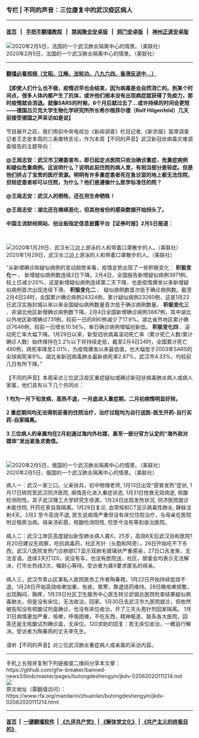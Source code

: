 ### 专栏 | 不同的声音：三位康复中的武汉疫区病人
------------------------

#### [首页](https://github.com/gfw-breaker/banned-news3/blob/master/README.md) &nbsp;&nbsp;|&nbsp;&nbsp; [手把手翻墙教程](https://github.com/gfw-breaker/guides/wiki) &nbsp;&nbsp;|&nbsp;&nbsp; [禁闻聚合安卓版](https://github.com/gfw-breaker/bn-android) &nbsp;&nbsp;|&nbsp;&nbsp; [网门安卓版](https://github.com/oGate2/oGate) &nbsp;&nbsp;|&nbsp;&nbsp; [神州正道安卓版](https://github.com/SzzdOgate/update) 



<div id="headerimg">
 <img alt="2020年2月5日，法国的一个武汉肺炎隔离中心的情景。（美联社）" src="https://www.rfa.org/mandarin/zhuanlan/butongdeshengyin/jkdv-02062020111214.html/AP_20036512513270.jpg/@@images/ca3a531c-071a-4150-968f-d5839cd7b28a.jpeg" title="2020年2月5日，法国的一个武汉肺炎隔离中心的情景。（美联社）"/>
 <div id="headerimgcontents">
  <div id="headerimgcaption">
   <span>
    2020年2月5日，法国的一个武汉肺炎隔离中心的情景。（美联社）
   </span>
   <!-- zoomattribute -->
  </div>
  <!-- headerimgcaption -->
 </div>
 <!-- headerimagecontents -->
</div>

<hr/>


#### [翻墙必看视频（文昭、江峰、法轮功、八九六四、香港反送中...）](http://167.172.214.107/home.html)

<div id="storytext">
 <div>
  <div class="slot_header">
  </div>
 </div>
 <p>
  <b>
   【即使人们什么也不做，疫情迟早也会结束，因为病毒是会自然消亡的。到某个时间点，很多人体内都产生了抗体，或许他们根本没有出现病症就获得了免疫力，那时疫情就会消退。就像SARS的时候，6个月后就过去了…或许持续的时间会更短——德国吕贝克大学生物化学研究所所长希尔根菲尔德（Rolf Hilgenfeld）几天前接受德国之声采访如是说】
  </b>
  <br/>
  <br/>
  节目展开之前，我们用前中央电视台《新闻调查》栏目记者,《新京报》首席调查记者王志安本周的三条推特言论，作为本周【不同的声音】武汉新冠状病毒灾难调查报告的主题导向：
  <br/>
  <b>
   <br/>
   @王局志安：武汉市卫建委宣布，即日起定点医院只收治确诊重症、危重症病例和疑似危重病例。这说明什么？说明此前住院的病人里，有相当部分是轻症。但是他们挤占了宝贵的医疗资源。明明有许多重症患者死在急诊室的地上都无法住院，但轻症患者却可以住院，为什么？他们是遵循什么医学标准住的院？
   <br/>
   <br/>
   @王局志安：武汉人的牺牲，还在用生命牺牲！
   <br/>
   <br/>
   @王局志安：湖北还在继续恶化，但其他省份的感染数据开始拐头了。
   <br/>
   <br/>
   中国主流财经网站、创业板指定信息披露平台【证券时报】2月5日报道：
  </b>
 </p>
 <p>
  <b>
  </b>
  <br/>
  <div class="image-inline captioned" style="width:1700px;">
   <div style="width:1700px;">
    <img alt="2020年1月29日，武汉长江边上游泳的人和带着口罩散步的人。（美联社）" src="https://www.rfa.org/mandarin/zhuanlan/wangluoboyi/iwar-02052020170713.html/AP_20029538053333.jpg" title="2020年1月29日，武汉长江边上游泳的人和带着口罩散步的人。（美联社）"/>
   </div>
   <div class="image-caption">
    <span style="width:1700px;">
     2020年1月29日，武汉长江边上游泳的人和带着口罩散步的人。（美联社）
    </span>
    <span class="copyright">
    </span>
   </div>
  </div>
 </p>
 <p>
  “从新增确诊和疑似病例的变动趋势来看，疫情走势出现了一些积极变化：
  <b>
   积极变化一
  </b>
  、 新增疑似病例数连续2日下降。2月4日，全国报告新增疑似病例3971例，较上日减少20%，这是新增疑似病例连续第二天下降，也是疫情爆发以来新增疑似病例首次出现连续下滑。
  <b>
   积极变化二
  </b>
  、 疑似病例数首次低于确诊病例数。截至2月4日24时，全国累计确诊病例24324例，累计疑似病例23260例，这是1月23日武汉实施封城以来以来全国疑似病例数量首次低于确诊病例数量。
  <b>
   积极变化三
  </b>
  、非湖北地区新增确诊病例数下降。2月4日全国新增确诊病例3887例，其中湖北以外地区新增确诊731例，较前一日的890例减少了17.9%。湖北省外地区累计确诊7646例，较前一日增长10.56%，单日确诊病例增幅创新低。
  <b>
   积极变化四
  </b>
  、滚动死亡率大幅下降。1月29日以来，新型冠状病毒滚动死亡率（累计死亡人数/累计确诊人数）始终维持在2.2%以下并持续走低，截至2月4日24时，全国累计死亡490例，病死率降至2.01%，为疫情爆发以来最低值，也大幅低于2003年SARS的全球病死率9%。湖北省新冠病毒肺炎最新病死率2.87%，武汉市4.33%，均较前几日有所下降。”
  <br/>
  <br/>
  【不同的声音】本周采访三位武汉疫区重症疑似或确诊新冠状病毒肺炎病人或病人家属，他们具有以下几个共同点：
  <br/>
  <br/>
  <b>
   1 均为一月下旬发病，高热不退，一月底进入重症期，二月初病情明显好转。
   <br/>
   <br/>
   2 重症期间均无法得到妥善的住院治疗，治疗过程均为自行送医-医生开药-自行买药-自家隔离。
   <br/>
   <br/>
   3 三位病人的亲属均在2月初通过海内外社媒，甚至一部分官方认定的“海外敌对媒体”发出紧急求救信。
  </b>
 </p>
 <p>
  <b>
  </b>
  <br/>
  <div class="image-inline captioned" style="width:1720px;">
   <div style="width:1720px;">
    <img alt="2020年2月5日，俄国的一个武汉肺炎隔离中心的情景。（美联社）" src="https://www.rfa.org/mandarin/zhuanlan/butongdeshengyin/jkdv-02062020111214.html/AP_20036466772843.jpg" title="2020年2月5日，俄国的一个武汉肺炎隔离中心的情景。（美联社）"/>
   </div>
   <div class="image-caption">
    <span style="width:1720px;">
     2020年2月5日，俄国的一个武汉肺炎隔离中心的情景。（美联社）
    </span>
    <span class="copyright">
    </span>
   </div>
  </div>
 </p>
 <p>
  病人一：武汉一家三口。父亲徐兵，初中物理老师, 1月13日出现“感冒发热”症状, 1月17日转院至武汉同济医院, 病情恶化进入重症状态, 1月31日抢救无效病逝, 核酸检测阳性。其子武汉理工大学研究生徐源，1月24日出现发热状况, 同济医院就诊未能住院, 开药在家自我隔离。1月29日复诊, 血常规和CT显示病毒性肺炎, 静脉注射4天。2月2 至今高烧不退, 医生说病情严重但没有床位住院治疗，与母亲在医院附近租房治病。母亲汤彩霞，核酸检测阳性, 但至今没有等到收治医院。
  <br/>
  <br/>
  病人二：武汉江岸区高度疑似新型肺炎病人龚X，25岁，高烧8天后武汉协和医院1月20日建议先观察，吃抗病毒药，社区吊针（头胞和阿奇），26日开始吃不下东西，武汉八医院发热门诊肺部CT显示双肺毛玻璃状严重感染，27日口舌发紫，无法言语。连续3天打120，说没有车，也没有医院送，社区，居委会均表示无法解决，打市长热线3次，嘱耐心等待。受访者为龚X要求匿名的母亲。
  <br/>
  <br/>
  病人三，武汉市青山区某私人医院医务工作者陶春艳。1月22日开始持续低烧不退，1月28日开始高烧咳嗽加重，有痰，畏寒，靠退烧药维持。28日晚咳嗽频繁，出现胸闷，胸疼，1月29日社区卫生服务中心医生转诊武钢总医院检查结果疑似病毒肺炎，但是没有床位，无法收治，回家。1月30日去武汉市九医院就诊，但依然被告知没有核酸试剂盒确诊，也没有床位收治，开了三天头孢针剂回家隔离。 1月31日病情更加严重，咳嗽，呼吸困难，不吃东西，精神极差。联系各大医院，回答还是无核酸试剂确诊盒，无床位。120求助的回复：若无床位收治，一概自行解决。受访者为陶春燕的丈夫李先生。
  <br/>
  <br/>
  请听【不同的声音】对三位武汉肺炎重症病人或亲属的采访内容。
 </p>
</div>

<hr/>
手机上长按并复制下列链接或二维码分享本文章：<br/>
https://github.com/gfw-breaker/banned-news3/blob/master/pages/butongdeshengyin/jkdv-02062020111214.md <br/>
<a href='https://github.com/gfw-breaker/banned-news3/blob/master/pages/butongdeshengyin/jkdv-02062020111214.md'><img src='https://github.com/gfw-breaker/banned-news3/blob/master/pages/butongdeshengyin/jkdv-02062020111214.md.png'/></a> <br/>
原文地址（需翻墙访问）：https://www.rfa.org/mandarin/zhuanlan/butongdeshengyin/jkdv-02062020111214.html


------------------------
#### [首页](https://github.com/gfw-breaker/banned-news3/blob/master/README.md) &nbsp;|&nbsp; [一键翻墙软件](https://github.com/gfw-breaker/nogfw/blob/master/README.md) &nbsp;| [《九评共产党》](https://github.com/gfw-breaker/9ping.md/blob/master/README.md#九评之一评共产党是什么) | [《解体党文化》](https://github.com/gfw-breaker/jtdwh.md/blob/master/README.md) | [《共产主义的终极目的》](https://github.com/gfw-breaker/gczydzjmd.md/blob/master/README.md)


<img src='http://gfw-breaker.win/banned-news3/pages/butongdeshengyin/jkdv-02062020111214.md' width='0px' height='0px'/>